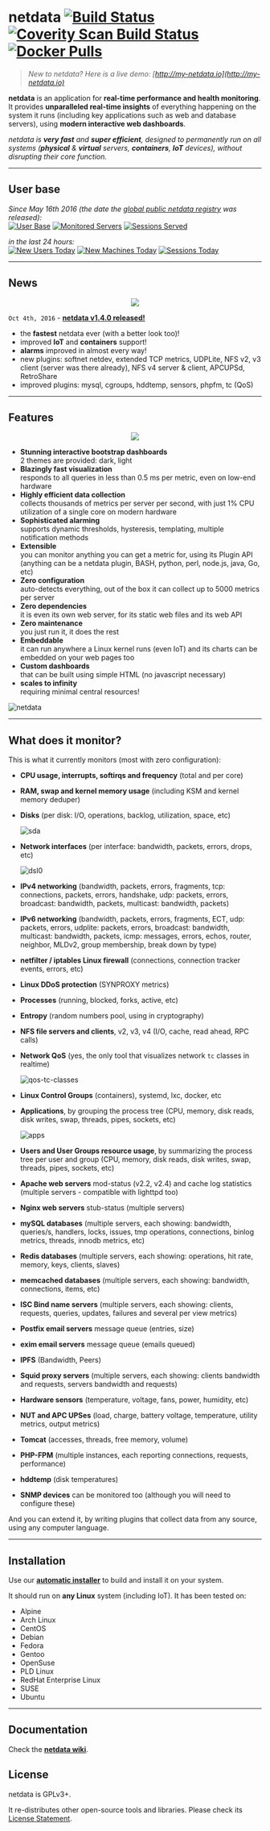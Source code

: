 # netdata [![Build Status](https://travis-ci.org/firehol/netdata.svg?branch=master)](https://travis-ci.org/firehol/netdata) [![Coverity Scan Build Status](https://scan.coverity.com/projects/9140/badge.svg)](https://scan.coverity.com/projects/firehol-netdata) [![Docker Pulls](https://img.shields.io/docker/pulls/titpetric/netdata.svg)](https://hub.docker.com/r/titpetric/netdata/)

> *New to netdata? Here is a live demo: [http://my-netdata.io](http://my-netdata.io)*

**netdata** is an application for **real-time performance and health monitoring**. It provides **unparalleled real-time insights** of everything happening on the system it runs (including key applications such as web and database servers), using **modern interactive web dashboards**.

_netdata is **very fast** and **super efficient**, designed to permanently run on all systems (**physical** & **virtual** servers, **containers**, **IoT** devices), without disrupting their core function._

---

## User base

*Since May 16th 2016 (the date the [global public netdata registry](https://github.com/firehol/netdata/wiki/mynetdata-menu-item) was released):*<br/>
[![User Base](https://registry.my-netdata.io/api/v1/badge.svg?chart=netdata.registry_entries&dimensions=persons&label=user%20base&units=null&value_color=blue&precision=0&v42)](https://registry.my-netdata.io/#menu_netdata_submenu_registry) [![Monitored Servers](https://registry.my-netdata.io/api/v1/badge.svg?chart=netdata.registry_entries&dimensions=machines&label=servers%20monitored&units=null&value_color=orange&precision=0&v42)](https://registry.my-netdata.io/#menu_netdata_submenu_registry) [![Sessions Served](https://registry.my-netdata.io/api/v1/badge.svg?chart=netdata.registry_sessions&label=sessions%20served&units=null&value_color=yellowgreen&precision=0&v42)](https://registry.my-netdata.io/#menu_netdata_submenu_registry)

*in the last 24 hours:*<br/>
[![New Users Today](http://registry.my-netdata.io/api/v1/badge.svg?chart=netdata.registry_entries&dimensions=persons&after=-86400&options=unaligned&group=incremental-sum&label=new%20users%20today&units=null&value_color=blue&precision=0&v42)](https://registry.my-netdata.io/#menu_netdata_submenu_registry) [![New Machines Today](https://registry.my-netdata.io/api/v1/badge.svg?chart=netdata.registry_entries&dimensions=machines&group=incremental-sum&after=-86400&options=unaligned&label=servers%20added%20today&units=null&value_color=orange&precision=0&v42)](https://registry.my-netdata.io/#menu_netdata_submenu_registry) [![Sessions Today](https://registry.my-netdata.io/api/v1/badge.svg?chart=netdata.registry_sessions&after=-86400&group=incremental-sum&options=unaligned&label=sessions%20served%20today&units=null&value_color=yellowgreen&precision=0&v42)](https://registry.my-netdata.io/#menu_netdata_submenu_registry)

---

## News

<p align="center">
<a href="https://octoverse.github.com/" target="_blank"><img src="https://cloud.githubusercontent.com/assets/2662304/18795170/ec321f32-81cb-11e6-92a8-d03492f0b00d.png"/></a>
</p>

`Oct 4th, 2016` - **[netdata v1.4.0 released!](https://github.com/firehol/netdata/releases)**

 - the **fastest** netdata ever (with a better look too)!
 - improved **IoT** and **containers** support!
 - **alarms** improved in almost every way!
 - new plugins:  softnet netdev, extended TCP metrics, UDPLite, NFS v2, v3 client (server was there already), NFS v4 server & client, APCUPSd, RetroShare
 - improved plugins: mysql, cgroups, hddtemp, sensors, phpfm, tc (QoS)

---

## Features

<p align="center">
<img src="https://cloud.githubusercontent.com/assets/2662304/19168687/f6a567be-8c19-11e6-8561-ce8d589e8346.gif"/>
</p>

 - **Stunning interactive bootstrap dashboards**<br/>2 themes are provided: dark, light
 - **Blazingly fast visualization**<br/>responds to all queries in less than 0.5 ms per metric, even on low-end hardware
 - **Highly efficient data collection**<br/>collects thousands of metrics per server per second, with just 1% CPU utilization of a single core on modern hardware
 - **Sophisticated alarming**<br/>supports dynamic thresholds, hysteresis, templating, multiple notification methods
 - **Extensible**<br/>you can monitor anything you can get a metric for, using its Plugin API (anything can be a netdata plugin, BASH, python, perl, node.js, java, Go, etc)
 - **Zero configuration**<br/>auto-detects everything, out of the box it can collect up to 5000 metrics per server
 - **Zero dependencies**<br/>it is even its own web server, for its static web files and its web API
 - **Zero maintenance**<br/>you just run it, it does the rest
 - **Embeddable**<br/>it can run anywhere a Linux kernel runs (even IoT) and its charts can be embedded on your web pages too
 - **Custom dashboards**<br/>that can be built using simple HTML (no javascript necessary)
 - **scales to infinity**<br/>requiring minimal central resources!

![netdata](https://cloud.githubusercontent.com/assets/2662304/14092712/93b039ea-f551-11e5-822c-beadbf2b2a2e.gif)

---

## What does it monitor?

This is what it currently monitors (most with zero configuration):

- **CPU usage, interrupts, softirqs and frequency** (total and per core)

- **RAM, swap and kernel memory usage** (including KSM and kernel memory deduper)

- **Disks** (per disk: I/O, operations, backlog, utilization, space, etc)

   ![sda](https://cloud.githubusercontent.com/assets/2662304/14093195/c882bbf4-f554-11e5-8863-1788d643d2c0.gif)

- **Network interfaces** (per interface: bandwidth, packets, errors, drops, etc)

   ![dsl0](https://cloud.githubusercontent.com/assets/2662304/14093128/4d566494-f554-11e5-8ee4-5392e0ac51f0.gif)

- **IPv4 networking** (bandwidth, packets, errors, fragments, tcp: connections, packets, errors, handshake, udp: packets, errors, broadcast: bandwidth, packets, multicast: bandwidth, packets)

- **IPv6 networking** (bandwidth, packets, errors, fragments, ECT, udp: packets, errors, udplite: packets, errors, broadcast: bandwidth, multicast: bandwidth, packets, icmp: messages, errors, echos, router, neighbor, MLDv2, group membership, break down by type)

- **netfilter / iptables Linux firewall** (connections, connection tracker events, errors, etc)

- **Linux DDoS protection** (SYNPROXY metrics)

- **Processes** (running, blocked, forks, active, etc)

- **Entropy** (random numbers pool, using in cryptography)

- **NFS file servers and clients**, v2, v3, v4 (I/O, cache, read ahead, RPC calls)

- **Network QoS** (yes, the only tool that visualizes network `tc` classes in realtime)

   ![qos-tc-classes](https://cloud.githubusercontent.com/assets/2662304/14093004/68966020-f553-11e5-98fe-ffee2086fafd.gif)

- **Linux Control Groups** (containers), systemd, lxc, docker, etc

- **Applications**, by grouping the process tree (CPU, memory, disk reads, disk writes, swap, threads, pipes, sockets, etc)

   ![apps](https://cloud.githubusercontent.com/assets/2662304/14093565/67c4002c-f557-11e5-86bd-0154f5135def.gif)

- **Users and User Groups resource usage**, by summarizing the process tree per user and group (CPU, memory, disk reads, disk writes, swap, threads, pipes, sockets, etc)

- **Apache web servers** mod-status (v2.2, v2.4) and cache log statistics (multiple servers - compatible with lighttpd too)

- **Nginx web servers** stub-status (multiple servers)

- **mySQL databases** (multiple servers, each showing: bandwidth, queries/s, handlers, locks, issues, tmp operations, connections, binlog metrics, threads, innodb metrics, etc)

- **Redis databases** (multiple servers, each showing: operations, hit rate, memory, keys, clients, slaves)

- **memcached databases** (multiple servers, each showing: bandwidth, connections, items, etc)

- **ISC Bind name servers** (multiple servers, each showing: clients, requests, queries, updates, failures and several per view metrics)

- **Postfix email servers** message queue (entries, size)

- **exim email servers** message queue (emails queued)

- **IPFS** (Bandwidth, Peers)

- **Squid proxy servers** (multiple servers, each showing: clients bandwidth and requests, servers bandwidth and requests)

- **Hardware sensors** (temperature, voltage, fans, power, humidity, etc)

- **NUT and APC UPSes** (load, charge, battery voltage, temperature, utility metrics, output metrics)

- **Tomcat** (accesses, threads, free memory, volume)

- **PHP-FPM** (multiple instances, each reporting connections, requests, performance)

- **hddtemp** (disk temperatures)

- **SNMP devices** can be monitored too (although you will need to configure these)

And you can extend it, by writing plugins that collect data from any source, using any computer language.

---

## Installation

Use our **[automatic installer](https://github.com/firehol/netdata/wiki/Installation)** to build and install it on your system.

It should run on **any Linux** system (including IoT). It has been tested on:

- Alpine
- Arch Linux
- CentOS
- Debian
- Fedora
- Gentoo
- OpenSuse
- PLD Linux
- RedHat Enterprise Linux
- SUSE
- Ubuntu

---

## Documentation

Check the **[netdata wiki](https://github.com/firehol/netdata/wiki)**.

## License

netdata is GPLv3+.

It re-distributes other open-source tools and libraries. Please check its [License Statement](https://github.com/firehol/netdata/blob/master/LICENSE.md).
